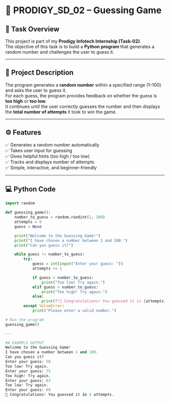 # 🧩 PRODIGY_SD_02 – Guessing Game  

## 🎯 Task Overview  
This project is part of my **Prodigy Infotech Internship (Task-02)**.  
The objective of this task is to build a **Python program** that generates a random number and challenges the user to guess it.  

---

## 🧠 Project Description  
The program generates a **random number** within a specified range (1–100) and asks the user to guess it.  
For each guess, the program provides feedback on whether the guess is **too high** or **too low**.  
It continues until the user correctly guesses the number and then displays the **total number of attempts** it took to win the game.  

---

## ⚙️ Features  
✅ Generates a random number automatically  
✅ Takes user input for guessing  
✅ Gives helpful hints (too high / too low)  
✅ Tracks and displays number of attempts  
✅ Simple, interactive, and beginner-friendly  

---

## 💻 Python Code
```python
import random

def guessing_game():
    number_to_guess = random.randint(1, 100)
    attempts = 0
    guess = None

    print("Welcome to the Guessing Game!")
    print("I have chosen a number between 1 and 100.")
    print("Can you guess it?")

    while guess != number_to_guess:
        try:
            guess = int(input("Enter your guess: "))
            attempts += 1

            if guess < number_to_guess:
                print("Too low! Try again.")
            elif guess > number_to_guess:
                print("Too high! Try again.")
            else:
                print(f"🎉 Congratulations! You guessed it in {attempts} attempts.")
        except ValueError:
            print("Please enter a valid number.")

# Run the program
guessing_game()

---

## EXAMPLE OUTPUT
Welcome to the Guessing Game!
I have chosen a number between 1 and 100.
Can you guess it?
Enter your guess: 50
Too low! Try again.
Enter your guess: 75
Too high! Try again.
Enter your guess: 63
Too low! Try again.
Enter your guess: 69
🎉 Congratulations! You guessed it in 4 attempts.
